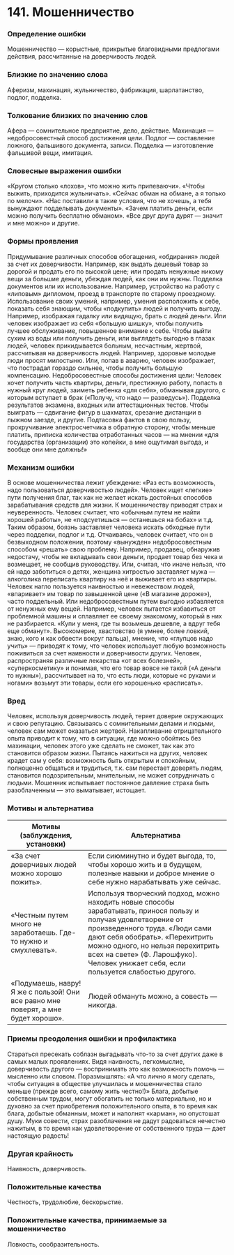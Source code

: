# 141. Мошенничество

### Определение ошибки
Мошенничество — корыстные, прикрытые благовидными предлогами действия, рассчитанные на доверчивость людей.

### Близкие по значению слова
Аферизм, махинация, жульничество, фабрикация, шарлатанство, подлог, подделка.

### Толкование близких по значению слов
Афера — сомнительное предприятие, дело, действие.
Махинация — недобросовестный способ достижения цели.
Подлог — составление ложного, фальшивого документа, записи.
Подделка — изготовление фальшивой вещи, имитация.

### Словесные выражения ошибки
«Кругом столько «лохов», что можно жить припеваючи».
«Чтобы выжить, приходится жульничать».
«Сейчас обман на обмане, а я только по мелочи».
«Нас поставили в такие условия, что не хочешь, а тебя вынуждают подделывать документы». «Зачем платить деньги, если можно получить бесплатно обманом».
«Все друг друга дурят — значит и мне можно» и другие.

### Формы проявления
Придумывание различных способов обогащения, «обдирания» людей за счет их доверчивости. Например, как выдать дешевый товар за дорогой и продать его по высокой цене; или продать ненужные никому вещи за большие деньги, убеждая людей, как они им нужны.
Подделка документов или их использование. Например, устройство на работу с «липовым» дипломом, проезд в транспорте по старому проездному.
Использование своих умений, например, умения расположить к себе, показать себя знающим, чтобы «подкупить» людей и получить выгоду. Например, изображая гадалку или видящую, брать с людей деньги. Или человек изображает из себя «большую шишку», чтобы получить лучшее обслуживание, повышенное внимание к себе.
Чтобы выйти сухим из воды или получить деньги, или выглядеть выгодно в глазах людей, человек прикидывается больным, несчастным, жертвой, рассчитывая на доверчивость людей. Например, здоровые молодые люди просят милостыню. Или, попав в аварию, человек изображает, что пострадал гораздо сильнее, чтобы получить большую компенсацию.
Недобросовестные способы достижения цели:
Человек хочет получить часть квартиры, деньги, престижную работу, попасть в нужный круг людей, заиметь ребенка «для себя», обманывая другого, с которым вступает в брак («Получу, что надо — разведусь»).
Подделка результатов экзамена, входных или аттестационных тестов.
Чтобы выиграть — сдвигание фигур в шахматах, срезание дистанции в лыжном заезде, и другие.
Подтасовка фактов в свою пользу, прокручивание электросчетчика в обратную сторону, чтобы меньше платить, приписка количества отработанных часов — на мнении «для государства (организации) это копейки, а мне ощутимая выгода, и вообще они мне должны!»

### Механизм ошибки
В основе мошенничества лежит убеждение: «Раз есть возможность, надо пользоваться доверчивостью людей».
Человек ищет «легкие» пути получения благ, так как не желает искать достойных способов зарабатывания средств для жизни.
К мошенничеству приводят страх и неуверенность. Человек считает, что «обычным путем не найти хорошей работы», не «подсуетишься — останешься на бобах» и т.д. Таким образом, боязнь заставляет человека искать обходные пути через подделки, подлог и т.д.
Отчаиваясь, человек считает, что он в безвыходном положении, поэтому «вынужден» недобросовестным способом «решать» свою проблему. Например, продавец, обнаружив недостачу, чтобы не вкладывать свои деньги, продает товар без чека и возмещает, не сообщив руководству. Или, считая, что иначе нельзя, что ей надо заботиться о детях, женщина хитростью заставляет мужа — алкоголика переписать квартиру на неё и выживает его из квартиры.
Человек нагло пользуется наивностью и невежеством людей, «впаривает» им товар по завышенной цене («В магазине дороже»), часто поддельный. Или недобросовестным путем выгодно избавляется от ненужных ему вещей. Например, человек пытается избавиться от проблемной машины и сплавляет ее своему знакомому, который в них не разбирается. «Купи у меня, где ты возьмешь дешевле, а вдруг тебя еще обманут».
Высокомерие, хвастовство (я умнее, более ловкий, знаю, кого и как обвести вокруг пальца), мнение, что «глупцов надо учить» — приводят к тому, что человек использует любую возможность поживиться за счет наивности и доверчивости других.
Человек, распространяя различные лекарства «от всех болезней», «суперкосметику» и понимая, что его товар вовсе не такой («А деньги то нужны»), рассчитывает на то, что есть люди, которые «с руками и ногами» возьмут эти товары, если его хорошенько «расписать».

### Вред
Человек, используя доверчивость людей, теряет доверие окружающих и свою репутацию.
Связываясь с сомнительными делами и людьми, человек сам может оказаться жертвой.
Накапливание отрицательного опыта приводит к тому, что в ситуации, где можно обойтись без махинации, человек этого уже сделать не сможет, так как это становится образом жизни.
Пытаясь нажиться на других, человек крадет сам у себя: возможность быть открытым и спокойным, полноценно общаться и трудиться, т.к. сам перестает доверять людям, становится подозрительным, мнительным, не может сотрудничать с людьми.
Мошенник испытывает постоянное давление страха быть разоблаченным — это выматывает, истощает.

### Мотивы и альтернатива
Мотивы (заблуждения, установки) | Альтернатива
---|---
«За счет доверчивых людей можно хорошо пожить».	| Если сиюминутно и будет выгода, то, чтобы хорошо жить и в будущем, полезные навыки и доброе мнение о себе нужно нарабатывать уже сейчас.
«Честным путем много не заработаешь. Где-то нужно и смухлевать».	|Используя творческий подход, можно находить новые способы зарабатывать, принося пользу и получая удовлетворение от произведенного труда. «Люди сами дают себя обобрать».	«Перехитрить можно одного, но нельзя перехитрить всех на свете» (Ф. Ларошфуко). Человек унижает себя, если пользуется слабостью другого.
«Подумаешь, навру! Я же с пользой! Они все равно мне поверят, а мне будет хорошо».	| Людей обмануть можно, а совесть — никогда.

### Приемы преодоления ошибки и профилактика
Стараться пресекать соблазн выгадывать что-то за счет других даже в самых малых проявлениях. Видя наивность, легкомыслие, доверчивость другого — воспринимать это как возможность помочь — мысленно или словом.
Поразмышлять: «А что лично я могу сделать, чтобы ситуация в обществе улучшилась и мошенничества стало меньше (прежде всего, самому жить честно!)»
Блага, добытые собственным трудом, могут обогатить не только материально, но и духовно за счет приобретения положительного опыта, в то время как блага, добытые обманным, может и наполнят «карман», но опустошат душу.
Муки совести, страх разоблачения не дадут радоваться нечестно нажитым, в то время как удовлетворение от собственного труда — дает настоящую радость!

### Другая крайность 
Наивность, доверчивость.

### Положительные качества 
Честность, трудолюбие, бескорыстие.

### Положительные качества, принимаемые за мошенничество
Ловкость, сообразительность. 
